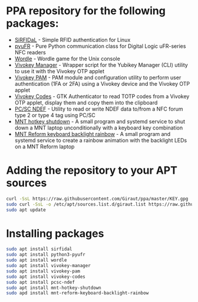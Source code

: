 # PPA repository for the following packages:

- [SiRFIDaL](https://github.com/Giraut/SiRFIDaL) - Simple RFID authentication for Linux
- [pyuFR](https://github.com/Giraut/pyuFR) - Pure Python communication class for Digital Logic uFR-series NFC readers
- [Wordle](https://github.com/Giraut/Wordle) - Wordle game for the Unix console
- [Vivokey Manager](https://github.com/Giraut/vivokey-manager) - Wrapper script for the Yubikey Manager (CLI) utility to use it with the Vivokey OTP applet
- [Vivokey PAM](https://github.com/Giraut/vivokey-pam) - PAM module and configuration utility to perform user authentication (1FA or 2FA) using a Vivokey device and the Vivokey OTP applet
- [Vivokey Codes](https://github.com/Giraut/vivokey-codes) - GTK Authenticator to read TOTP codes from a Vivokey OTP applet, display them and copy them into the clipboard
- [PC/SC NDEF](https://github.com/Giraut/pcsc-ndef) - Utility to read or write NDEF data to/from a NFC forum type 2 or type 4 tag using PC/SC
- [MNT hotkey shutdown](https://github.com/Giraut/mnt_hotkey_shutdown) - A small program and systemd service to shut down a MNT laptop unconditionally with a keyboard key combination
- [MNT Reform keyboard backlight rainbow](https://github.com/Giraut/mnt_reform_keyboard_backlight_rainbow) - A small program and systemd service to create a rainbow animation with the backlight LEDs on a MNT Reform laptop

# Adding the repository to your APT sources

```bash
curl -SsL https://raw.githubusercontent.com/Giraut/ppa/master/KEY.gpg | sudo apt-key add -
sudo curl -SsL -o /etc/apt/sources.list.d/giraut.list https://raw.githubusercontent.com/Giraut/ppa/master/giraut.list
sudo apt update
```

# Installing packages

```bash
sudo apt install sirfidal
sudo apt install python3-pyufr
sudo apt install wordle
sudo apt install vivokey-manager
sudo apt install vivokey-pam
sudo apt install vivokey-codes
sudo apt install pcsc-ndef
sudo apt install mnt-hotkey-shutdown
sudo apd install mnt-reform-keyboard-backlight-rainbow
```
